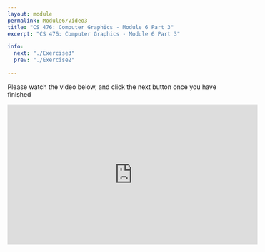```yaml
---
layout: module
permalink: Module6/Video3
title: "CS 476: Computer Graphics - Module 6 Part 3"
excerpt: "CS 476: Computer Graphics - Module 6 Part 3"

info:
  next: "./Exercise3"
  prev: "./Exercise2"
  
---
```


Please watch the video below, and click the next button once you have finished

<iframe width="560" height="315" src="https://www.youtube.com/embed/CPBJyY2SNtQ" frameborder="0" allow="accelerometer; autoplay; clipboard-write; encrypted-media; gyroscope; picture-in-picture" allowfullscreen></iframe>